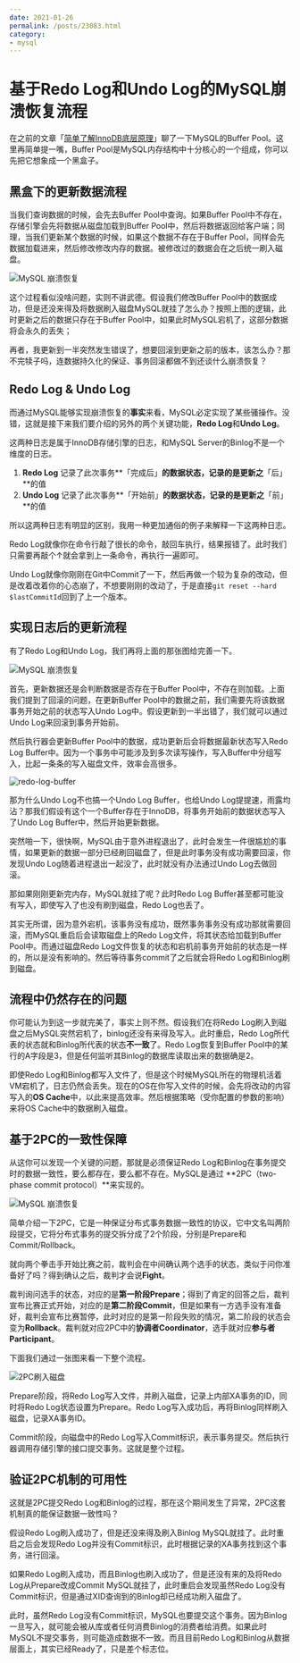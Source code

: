 ```yaml
---
date: 2021-01-26
permalink: /posts/23083.html
category:
- mysql
---
```


# 基于Redo Log和Undo Log的MySQL崩溃恢复流程

在之前的文章「[简单了解InnoDB底层原理](https://mp.weixin.qq.com/s/-puz311svMVbBAdRioPrnQ)」聊了一下MySQL的Buffer Pool。这里再简单提一嘴，Buffer Pool是MySQL内存结构中十分核心的一个组成，你可以先把它想象成一个黑盒子。



## 黑盒下的更新数据流程

当我们查询数据的时候，会先去Buffer Pool中查询。如果Buffer Pool中不存在，存储引擎会先将数据从磁盘加载到Buffer Pool中，然后将数据返回给客户端；同理，当我们更新某个数据的时候，如果这个数据不存在于Buffer Pool，同样会先数据加载进来，然后修改修改内存的数据。被修改过的数据会在之后统一刷入磁盘。

![MySQL 崩溃恢复](/images/mysql/23083/data-update-steps-in-buffer-pool.jpeg)

这个过程看似没啥问题，实则不讲武德。假设我们修改Buffer Pool中的数据成功，但是还没来得及将数据刷入磁盘MySQL就挂了怎么办？按照上图的逻辑，此时更新之后的数据只存在于Buffer Pool中，如果此时MySQL宕机了，这部分数据将会永久的丢失；

再者，我更新到一半突然发生错误了，想要回滚到更新之前的版本，该怎么办？那不完犊子吗，连数据持久化的保证、事务回滚都做不到还谈什么崩溃恢复？



## Redo Log & Undo Log

而通过MySQL能够实现崩溃恢复的**事实**来看，MySQL必定实现了某些骚操作。没错，这就是接下来我们要介绍的另外的两个关键功能，**Redo Log**和**Undo Log**。

这两种日志是属于InnoDB存储引擎的日志，和MySQL Server的Binlog不是一个维度的日志。

1. **Redo Log** 记录了此次事务**「完成后」**的数据状态，记录的是更新之**「后」**的值
2. **Undo Log** 记录了此次事务**「开始前」**的数据状态，记录的是更新之**「前」**的值

所以这两种日志有明显的区别，我用一种更加通俗的例子来解释一下这两种日志。

Redo Log就像你在命令行敲了很长的命令，敲回车执行，结果报错了。此时我们只需要再敲个&uarr;就会拿到上一条命令，再执行一遍即可。

Undo Log就像你刚刚在Git中Commit了一下，然后再做一个较为复杂的改动，但是改着改着你的心态崩了，不想要刚刚的改动了，于是直接`git reset --hard $lastCommitId`回到了上一个版本。



## 实现日志后的更新流程

有了Redo Log和Undo Log，我们再将上面的那张图给完善一下。

![MySQL 崩溃恢复](/images/mysql/23083/data-update-steps-in-buffer-pool-with-more-detail.jpeg)

首先，更新数据还是会判断数据是否存在于Buffer Pool中，不存在则加载。上面我们提到了回滚的问题，在更新Buffer Pool中的数据之前，我们需要先将该数据事务开始之前的状态写入Undo Log中。假设更新到一半出错了，我们就可以通过Undo Log来回滚到事务开始前。

然后执行器会更新Buffer Pool中的数据，成功更新后会将数据最新状态写入Redo Log Buffer中。因为一个事务中可能涉及到多次读写操作，写入Buffer中分组写入，比起一条条的写入磁盘文件，效率会高很多。

![redo-log-buffer](/images/mysql/23083/batch-write-into-redo-log.jpeg)



那为什么Undo Log不也搞一个Undo Log Buffer，也给Undo Log提提速，雨露均沾？那我们假设有这个一个Buffer存在于InnoDB，将事务开始前的数据状态写入了Undo Log Buffer中，然后开始更新数据。

突然啪一下，很快啊，MySQL由于意外进程退出了，此时会发生一件很尴尬的事情，如果更新的数据一部分已经刷回磁盘了，但是此时事务没有成功需要回滚，你发现Undo Log随着进程退出一起没了，此时就没有办法通过Undo Log去做回滚。

那如果刚刚更新完内存，MySQL就挂了呢？此时Redo Log Buffer甚至都可能没有写入，即使写入了也没有刷到磁盘，Redo Log也丢了。

其实无所谓，因为意外宕机，该事务没有成功，既然事务事务没有成功那就需要回滚，而MySQL重启后会读取磁盘上的Redo Log文件，将其状态给加载到Buffer Pool中。而通过磁盘Redo Log文件恢复的状态和宕机前事务开始前的状态是一样的，所以是没有影响的。然后等待事务commit了之后就会将Redo Log和Binlog刷到磁盘。



## 流程中仍然存在的问题

你可能认为到这一步就完美了，事实上则不然。假设我们在将Redo Log刷入到磁盘之后MySQL突然宕机了，binlog还没有来得及写入。此时重启，Redo Log所代表的状态就和Binlog所代表的状态**不一致**了。Redo Log恢复到Buffer Pool中的某行的A字段是3，但是任何监听其Binlog的数据库读取出来的数据确是2。

即使Redo Log和Binlog都写入文件了，但是这个时候MySQL所在的物理机活着VM宕机了，日志仍然会丢失。现在的OS在你写入文件的时候，会先将改动的内容写入的**OS Cache**中，以此来提高效率。然后根据策略（受你配置的参数的影响）来将OS Cache中的数据刷入磁盘。



## 基于2PC的一致性保障

从这你可以发现一个关键的问题，那就是必须保证Redo Log和Binlog在事务提交时的数据一致性，要么都存在，要么都不存在。MySQL是通过 **2PC（two-phase commit protocol）**来实现的。



![MySQL 崩溃恢复](/images/mysql/23083/use-2pc-in-update-process.jpeg)

简单介绍一下2PC，它是一种保证分布式事务数据一致性的协议，它中文名叫两阶段提交，它将分布式事务的提交拆分成了2个阶段，分别是Prepare和Commit/Rollback。

就向两个拳击手开始比赛之前，裁判会在中间确认两个选手的状态，类似于问你准备好了吗？得到确认之后，裁判才会说**Fight**。

裁判询问选手的状态，对应的是**第一阶段Prepare**；得到了肯定的回答之后，裁判宣布比赛正式开始，对应的是**第二阶段Commit**，但是如果有一方选手没有准备好，裁判会宣布比赛暂停，此时对应的是第一阶段失败的情况，第二阶段的状态会变为**Rollback**。裁判就对应2PC中的**协调者Coordinator**，选手就对应**参与者Participant**。

下面我们通过一张图来看一下整个流程。

![2PC刷入磁盘](/images/mysql/23083/2pc-detail-for-redo-log.jpeg)

Prepare阶段，将Redo Log写入文件，并刷入磁盘，记录上内部XA事务的ID，同时将Redo Log状态设置为Prepare。Redo Log写入成功后，再将Binlog同样刷入磁盘，记录XA事务ID。

Commit阶段，向磁盘中的Redo Log写入Commit标识，表示事务提交。然后执行器调用存储引擎的接口提交事务。这就是整个过程。



## 验证2PC机制的可用性

这就是2PC提交Redo Log和Binlog的过程，那在这个期间发生了异常，2PC这套机制真的能保证数据一致性吗？

假设Redo Log刷入成功了，但是还没来得及刷入Binlog MySQL就挂了。此时重启之后会发现Redo Log并没有Commit标识，此时根据记录的XA事务找到这个事务，进行回滚。

如果Redo Log刷入成功，而且Binlog也刷入成功了，但是还没有来的及将Redo Log从Prepare改成Commit MySQL就挂了，此时重启会发现虽然Redo Log没有Commit标识，但是通过XID查询到的Binlog却已经成功刷入磁盘了。

此时，虽然Redo Log没有Commit标识，MySQL也要提交这个事务。因为Binlog一旦写入，就可能会被从库或者任何消费Binlog的消费者给消费。如果此时MySQL不提交事务，则可能造成数据不一致。而且目前Redo Log和Binlog从数据层面上，其实已经Ready了，只是差个标志位。






